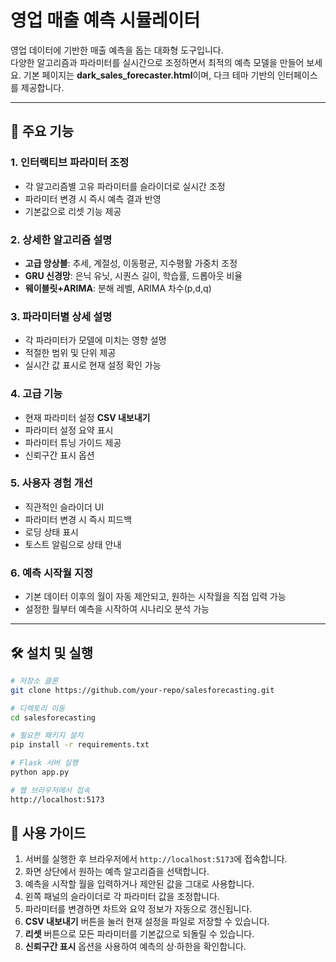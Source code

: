 # 영업 매출 예측 시뮬레이터

영업 데이터에 기반한 매출 예측을 돕는 대화형 도구입니다.  
다양한 알고리즘과 파라미터를 실시간으로 조정하면서 최적의 예측 모델을 만들어 보세요.
기본 페이지는 **dark_sales_forecaster.html**이며, 다크 테마 기반의 인터페이스를 제공합니다.

---

## 🚀 주요 기능

### 1. 인터랙티브 파라미터 조정
- 각 알고리즘별 고유 파라미터를 슬라이더로 실시간 조정
- 파라미터 변경 시 즉시 예측 결과 반영
- 기본값으로 리셋 기능 제공

### 2. 상세한 알고리즘 설명
- **고급 앙상블**: 추세, 계절성, 이동평균, 지수평활 가중치 조정
- **GRU 신경망**: 은닉 유닛, 시퀀스 길이, 학습률, 드롭아웃 비율
- **웨이블릿+ARIMA**: 분해 레벨, ARIMA 차수(p,d,q)

### 3. 파라미터별 상세 설명
- 각 파라미터가 모델에 미치는 영향 설명
- 적절한 범위 및 단위 제공
- 실시간 값 표시로 현재 설정 확인 가능

### 4. 고급 기능
- 현재 파라미터 설정 **CSV 내보내기**
- 파라미터 설정 요약 표시
- 파라미터 튜닝 가이드 제공
- 신뢰구간 표시 옵션

### 5. 사용자 경험 개선
- 직관적인 슬라이더 UI
- 파라미터 변경 시 즉시 피드백
- 로딩 상태 표시
- 토스트 알림으로 상태 안내

### 6. 예측 시작월 지정
- 기본 데이터 이후의 월이 자동 제안되고, 원하는 시작월을 직접 입력 가능
- 설정한 월부터 예측을 시작하여 시나리오 분석 가능

---

## 🛠 설치 및 실행

```bash
# 저장소 클론
git clone https://github.com/your-repo/salesforecasting.git

# 디렉토리 이동
cd salesforecasting

# 필요한 패키지 설치
pip install -r requirements.txt

# Flask 서버 실행
python app.py

# 웹 브라우저에서 접속
http://localhost:5173
```

## 📘 사용 가이드

1. 서버를 실행한 후 브라우저에서 `http://localhost:5173`에 접속합니다.
2. 화면 상단에서 원하는 예측 알고리즘을 선택합니다.
3. 예측을 시작할 월을 입력하거나 제안된 값을 그대로 사용합니다.
4. 왼쪽 패널의 슬라이더로 각 파라미터 값을 조정합니다.
5. 파라미터를 변경하면 차트와 요약 정보가 자동으로 갱신됩니다.
6. **CSV 내보내기** 버튼을 눌러 현재 설정을 파일로 저장할 수 있습니다.
7. **리셋** 버튼으로 모든 파라미터를 기본값으로 되돌릴 수 있습니다.
8. **신뢰구간 표시** 옵션을 사용하여 예측의 상·하한을 확인합니다.

